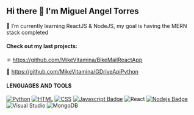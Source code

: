 ## Hi there 👋 I'm Miguel Angel Torres

<!--
**MikeVitamina/MikeVitamina** is a ✨ _special_ ✨ repository because its `README.md` (this file) appears on your GitHub profile.

Here are some ideas to get you started:

- 🔭 I’m currently working on ...
- 🌱 I’m currently learning ...
- 👯 I’m looking to collaborate on ...
- 🤔 I’m looking for help with ...
- 💬 Ask me about ...
- 📫 How to reach me: ...
- 😄 Pronouns: ...
- ⚡ Fun fact: ...
![Typescript](https://img.shields.io/badge/TypeScript-007ACC?style=for-the-badge&logo=typescript&logoColor=white)
-->
 🔭 I’m currently learning ReactJS & NodeJS, my goal is having the MERN stack completed

#### Check out my last projects: 

⚛️ https://github.com/MikeVitamina/BikeMailReactApp 

🐍 https://github.com/MikeVitamina/GDriveApiPython

#### LENGUAGES AND TOOLS


[![Python](https://img.shields.io/badge/Python-3776AB?style=for-the-badge&logo=python&logoColor=white)](#) [![HTML](https://img.shields.io/badge/HTML5-E34F26?style=for-the-badge&logo=html5&logoColor=white)](#) [![CSS](https://img.shields.io/badge/CSS-239120?&style=for-the-badge&logo=css3&logoColor=white)](#) [![Javascript Badge](https://img.shields.io/badge/JavaScript-F7DF1E?style=for-the-badge&logo=javascript&logoColor=black)](#) ![React](https://img.shields.io/badge/react-%2320232a.svg?style=for-the-badge&logo=react&logoColor=%2361DAFB) [![Nodejs Badge](https://img.shields.io/badge/Node.js-43853D?style=for-the-badge&logo=node.js&logoColor=white)](#) ![Visual Studio](https://img.shields.io/badge/VisualStudio-5C2D91.svg?style=for-the-badge&logo=visual-studio&logoColor=white) ![MongoDB](https://img.shields.io/badge/MongoDB-4EA94B?style=for-the-badge&logo=mongodb&logoColor=white)  

